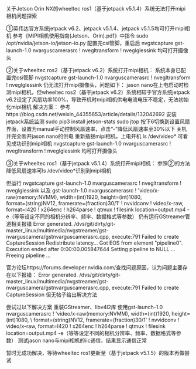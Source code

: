 关于Jetson Orin NX的wheeltec ros1（基于jetpack v5.1.4）系统无法打开mipi相机问题探索

①英伟达官方系统jetpack v6.2、jetpack v5.1.4、jetpack v5.1.5均可打开mipi相机
参考《MIPI相机使用指南(Jetson、Orin).pdf》中指令
sudo /opt/nvidia/jetson-io/jetson-io.py
配置完csi管脚，重启后
nvgstcapture
gst-launch-1.0  nvarguscamerasrc ! nvegltransform ! nveglglessink
均可打开摄像头

②关于wheeltec ros2（基于jetpack v6.2）系统打开mipi相机：
系统本身已配置完csi管脚
nvgstcapture
gst-launch-1.0  nvarguscamerasrc ! nvegltransform ! nveglglessink
仍无法打开mipi摄像头，问题如下：
jason nano在上电启动时检测mipi相机，但wheeltec ros2（基于jetpack v6.2）系统相较于官方系统jetpack v6.2设定了风扇功率100%，导致开机时mipi相机供电电流电压不稳定，无法初始化mipi相机
解决方案：
参考https://blog.csdn.net/weixin_44355653/article/details/132042692
安装jetpack系统监测
sudo pip3 install jetson-stats
sudo jtop
按下6切换到设置风扇界面，设置为manual手动控制风扇速率，点击“-”降低风扇速率至30%以下
关机并完全断开jason nano的供电
重新插拔mipi相机，上电开机
ls /dev/video*
可看见成功识别mipi相机
nvgstcapture
gst-launch-1.0  nvarguscamerasrc ! nvegltransform ! nveglglessink
均可打开摄像头


③关于wheeltec ros1（基于jetpack v5.1.4）系统打开mipi相机：
参照②的方法降低风扇速率可ls /dev/video*识别到mipi相机

但运行
nvgstcapture
gst-launch-1.0  nvarguscamerasrc ! nvegltransform ! nveglglessink
以及
gst-launch-1.0 nvarguscamerasrc !      'video/x-raw(memory:NVMM), width=(int)1920, height=(int)1080, \
     format=(string)NV12, framerate=(fraction)30/1' ! nvvidconv !      video/x-raw, format=I420 ! x264enc !      h264parse ! qtmux ! filesink      location=output.mp4 -e（等等设定不同的相机分辨率、频率、数据格式等参数）
仍有运行GStreamer管道相关报错
Error generated. /dvs/git/dirty/git-master_linux/multimedia/nvgstreamer/gst-nvarguscamera/gstnvarguscamerasrc.cpp, execute:791 Failed to create CaptureSession
Redistribute latency...
Got EOS from element "pipeline0".
Execution ended after 0:00:00.005847644
Setting pipeline to NULL ...
Freeing pipeline ...


官方论坛https://forums.developer.nvidia.com/查找问题原因，认为问题主要存在以下报错：
Error generated. /dvs/git/dirty/git-master_linux/multimedia/nvgstreamer/gst-nvarguscamera/gstnvarguscamerasrc.cpp, execute:791 Failed to create CaptureSession
但无帖子给出解决方法

尝试过以下解决方案
重装GStreamer、libv4l2库
使用gst-launch-1.0 nvarguscamerasrc !      'video/x-raw(memory:NVMM), width=(int)1920, height=(int)1080, \ format=(string)NV12, framerate=(fraction)30/1' ! nvvidconv !      video/x-raw, format=I420 ! x264enc !      h264parse ! qtmux ! filesink      location=output.mp4 -e（等等设定不同的相机分辨率、频率、数据格式等参数）
测试jason nano与mipi相机的iic通信，结果显示通信正常

暂时无成功解决，等待wheeltec ros1更新至（基于jetpack v5.1.5）的版本再做尝试